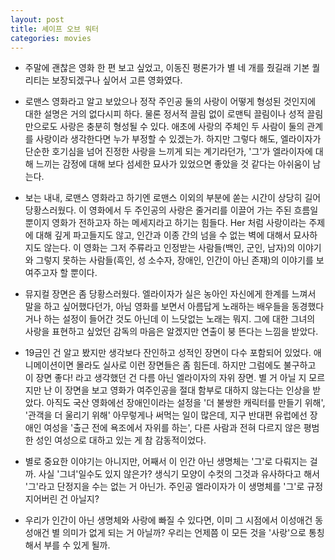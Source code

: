 ```yaml
---
layout: post
title: 셰이프 오브 워터
categories: movies
---
```


- 주말에 괜찮은 영화 한 편 보고 싶었고, 이동진 평론가가 별 네 개를 줬길래 기본 퀄리티는 보장되겠구나 싶어서 고른 영화였다.

- 로맨스 영화라고 알고 보았으나 정작 주인공 둘의 사랑이 어떻게 형성된 것인지에 대한 설명은 거의 없다시피 하다. 물론 정서적 끌림 없이 로맨틱 끌림이나 성적 끌림만으로도 사랑은 충분히 형성될 수 있다. 애초에 사랑의 주체인 두 사람이 둘의 관계를 사랑이라 생각한다면 누가 부정할 수 있겠는가. 하지만 그렇다 해도, 엘라이자가 단순한 호기심을 넘어 진정한 사랑을 느끼게 되는 계기라던가, '그'가 엘라이자에 대해 느끼는 감정에 대해 보다 섬세한 묘사가 있었으면 좋았을 것 같다는 아쉬움이 남는다.

- 보는 내내, 로맨스 영화라고 하기엔 로맨스 이외의 부분에 쏟는 시간이 상당히 길어 당황스러웠다. 이 영화에서 두 주인공의 사랑은 줄거리를 이끌어 가는 주된 흐름일 뿐이지 영화가 전하고자 하는 메세지라고 하기는 힘들다. Her 처럼 사랑이라는 주제에 대해 깊게 파고들지도 않고, 인간과 이종 간의 넘을 수 없는 벽에 대해서 묘사하지도 않는다. 이 영화는 그저 주류라고 인정받는 사람들(백인, 군인, 남자)의 이야기와 그렇지 못하는 사람들(흑인, 성 소수자, 장애인, 인간이 아닌 존재)의 이야기를 보여주고자 할 뿐이다.

- 뮤지컬 장면은 좀 당황스러웠다. 엘라이자가 실은 농아인 자신에게 한계를 느껴서 말을 하고 싶어했다던가, 아님 영화를 보면서 아름답게 노래하는 배우들을 동경했다거나 하는 설정이 들어간 것도 아닌데 이 느닷없는 노래는 뭐지. 그에 대한 그녀의 사랑을 표현하고 싶었던 감독의 마음은 알겠지만 연출이 붕 뜬다는 느낌을 받았다.

- 19금인 건 알고 봤지만 생각보다 잔인하고 성적인 장면이 다수 포함되어 있었다. 애니메이션이면 몰라도 실사로 이런 장면들은 좀 힘든데. 하지만 그럼에도 불구하고 이 장면 좋다! 라고 생각했던 건 다름 아닌 엘라이자의 자위 장면. 별 거 아닐 지 모르지만 난 이 장면을 보고 영화가 여주인공을 절대 함부로 대하지 않는다는 인상을 받았다. 아직도 국산 영화에선 장애인이라는 설정을 '더 불쌍한 캐릭터를 만들기 위해', '관객을 더 울리기 위해' 아무렇게나 써먹는 일이 많은데, 지구 반대편 유럽에선 장애인 여성을 '출근 전에 욕조에서 자위를 하는', 다른 사람과 전혀 다르지 않은 평범한 성인 여성으로 대하고 있는 게 참 감동적이었다. 

- 별로 중요한 이야기는 아니지만, 어째서 이 인간 아닌 생명체는 '그'로 다뤄지는 걸까. 사실 '그녀'일수도 있지 않은가? 생식기 모양이 수컷의 그것과 유사하다고 해서 '그'라고 단정지을 수는 없는 거 아닌가. 주인공 엘라이자가 이 생명체를 '그'로 규정지어버린 건 아닐지?

- 우리가 인간이 아닌 생명체와 사랑에 빠질 수 있다면, 이미 그 시점에서 이성애건 동성애건 별 의미가 없게 되는 거 아닐까? 우리는 언제쯤 이 모든 것을 '사랑'으로 통칭해서 부를 수 있게 될까.